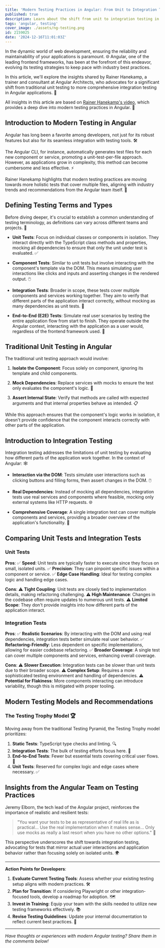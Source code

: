```yaml
---
title: 'Modern Testing Practices in Angular: From Unit to Integration Testing'
published: true
description: Learn about the shift from unit to integration testing in Angular
tags: 'angular, testing'
cover_image: ./assets/ng-testing.png
id: 2159025
date: '2024-12-16T11:01:03Z'
---
```


In the dynamic world of web development, ensuring the reliability and maintainability of your applications is paramount. 🌐 Angular, one of the leading frontend frameworks, has been at the forefront of this endeavor, evolving its testing strategies to keep pace with industry best practices.

In this article, we'll explore the insights shared by Rainer Hanekamp, a trainer and consultant at Angular Architects, who advocates for a significant shift from traditional unit testing to more comprehensive integration testing in Angular applications. 🚀

All insights in this article are based on [Rainer Hanekamp's video](https://youtu.be/lbiOP-VLKGI?si=P6xVa5GFV1VmGEw6), which provides a deep dive into modern testing practices in Angular. 🎥

## Introduction to Modern Testing in Angular

Angular has long been a favorite among developers, not just for its robust features but also for its seamless integration with testing tools. 🛠️

The Angular CLI, for instance, automatically generates test files for each new component or service, promoting a unit-test-per-file approach. However, as applications grow in complexity, this method can become cumbersome and less effective. ⚡

Rainer Hanekamp highlights that modern testing practices are moving towards more holistic tests that cover multiple files, aligning with industry trends and recommendations from the Angular team itself. 🌟

## Defining Testing Terms and Types

Before diving deeper, it's crucial to establish a common understanding of testing terminology, as definitions can vary across different teams and projects. 📖

- **Unit Tests**: Focus on individual classes or components in isolation. They interact directly with the TypeScript class methods and properties, mocking all dependencies to ensure that only the unit under test is evaluated. ✅

- **Component Tests**: Similar to unit tests but involve interacting with the component's template via the DOM. This means simulating user interactions like clicks and inputs and asserting changes in the rendered output. 🖱️

- **Integration Tests**: Broader in scope, these tests cover multiple components and services working together. They aim to verify that different parts of the application interact correctly, without mocking as many dependencies as unit tests. 🤝

- **End-to-End (E2E) Tests**: Simulate real user scenarios by testing the entire application flow from start to finish. They operate outside the Angular context, interacting with the application as a user would, regardless of the frontend framework used. 🔄

## Traditional Unit Testing in Angular

The traditional unit testing approach would involve:

1. **Isolate the Component**: Focus solely on component, ignoring its template and child components.

2. **Mock Dependencies**: Replace services with mocks to ensure the test only evaluates the component's logic. 🧩

3. **Assert Internal State**: Verify that methods are called with expected arguments and that internal properties behave as intended. 📋

While this approach ensures that the component's logic works in isolation, it doesn't provide confidence that the component interacts correctly with other parts of the application.

## Introduction to Integration Testing

Integration testing addresses the limitations of unit testing by evaluating how different parts of the application work together. In the context of Angular: 🕸️

- **Interaction via the DOM**: Tests simulate user interactions such as clicking buttons and filling forms, then assert changes in the DOM. 🖱️

- **Real Dependencies**: Instead of mocking all dependencies, integration tests use real services and components where feasible, mocking only external systems like HTTP requests. 🌐
- **Comprehensive Coverage**: A single integration test can cover multiple components and services, providing a broader overview of the application's functionality. 🌟

## Comparing Unit Tests and Integration Tests

### Unit Tests

**Pros**:
✅ **Speed**: Unit tests are typically faster to execute since they focus on small, isolated units.
✅ **Precision**: They can pinpoint specific issues within a component or service.
✅ **Edge Case Handling**: Ideal for testing complex logic and handling edge cases.

**Cons**:
⚠️ **Tight Coupling**: Unit tests are closely tied to implementation details, making refactoring challenging.
⚠️ **High Maintenance**: Changes in the codebase often require updates to numerous unit tests.
⚠️ **Limited Scope**: They don't provide insights into how different parts of the application interact.

### Integration Tests

**Pros**:
✅ **Realistic Scenarios**: By interacting with the DOM and using real dependencies, integration tests better simulate real user behavior.
✅ **Refactoring-Friendly**: Less dependent on specific implementations, allowing for easier codebase refactoring.
✅ **Broader Coverage**: A single test can cover multiple components and services, enhancing overall coverage.

**Cons**:
⚠️ **Slower Execution**: Integration tests can be slower than unit tests due to their broader scope.
⚠️ **Complex Setup**: Requires a more sophisticated testing environment and handling of dependencies.
⚠️ **Potential for Flakiness**: More components interacting can introduce variability, though this is mitigated with proper tooling.

## Modern Testing Models and Recommendations

### The Testing Trophy Model 🏆

Moving away from the traditional Testing Pyramid, the Testing Trophy model prioritizes:

1. **Static Tests**: TypeScript type checks and linting. 🔍
2. **Integration Tests**: The bulk of testing efforts focus here. 🤝
3. **End-to-End Tests**: Fewer but essential tests covering critical user flows. 🔄
4. **Unit Tests**: Reserved for complex logic and edge cases where necessary. ✅

## Insights from the Angular Team on Testing Practices

Jeremy Elborn, the tech lead of the Angular project, reinforces the importance of realistic and resilient tests:

> "You want your tests to be as representative of real life as is practical... Use the real implementation when it makes sense... Only use mocks as really a last resort when you have no other options." 🎤

This perspective underscores the shift towards integration testing, advocating for tests that mirror actual user interactions and application behavior rather than focusing solely on isolated units. 🌍

---

**Action Points for Developers**:

1. **Evaluate Current Testing Tools**: Assess whether your existing testing setup aligns with modern practices. 🛠️
2. **Plan for Transition**: If considering Playwright or other integration-focused tools, develop a roadmap for adoption. 🗺️
3. **Invest in Training**: Equip your team with the skills needed to utilize new testing frameworks effectively. 📚
4. **Revise Testing Guidelines**: Update your internal documentation to reflect current best practices. 📝

---

_Have thoughts or experiences with modern Angular testing? Share them in the comments below!_
